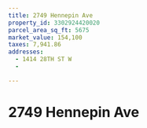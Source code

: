 ```yaml
---
title: 2749 Hennepin Ave
property_id: 3302924420020
parcel_area_sq_ft: 5675
market_value: 154,100
taxes: 7,941.86
addresses:
  - 1414 28TH ST W
  - 

---
```


#  2749 Hennepin Ave